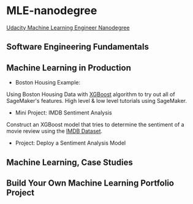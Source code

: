 # MLE-nanodegree
[Udacity Machine Learning Engineer Nanodegree](https://www.udacity.com/course/machine-learning-engineer-nanodegree--nd009t)

## Software Engineering Fundamentals

## Machine Learning in Production

- Boston Housing Example: 

Using Boston Housing Data with [XGBoost](https://xgboost.readthedocs.io/en/latest/) algorithm to try out all of SageMaker's features. High level & low level tutorials using SageMaker.

- Mini Project: IMDB Sentiment Analysis

Construct an XGBoost model that tries to determine the sentiment of a movie review using the [IMDB Dataset](http://ai.stanford.edu/~amaas/data/sentiment/).

- Project: Deploy a Sentiment Analysis Model

## Machine Learning, Case Studies

## Build Your Own Machine Learning Portfolio Project